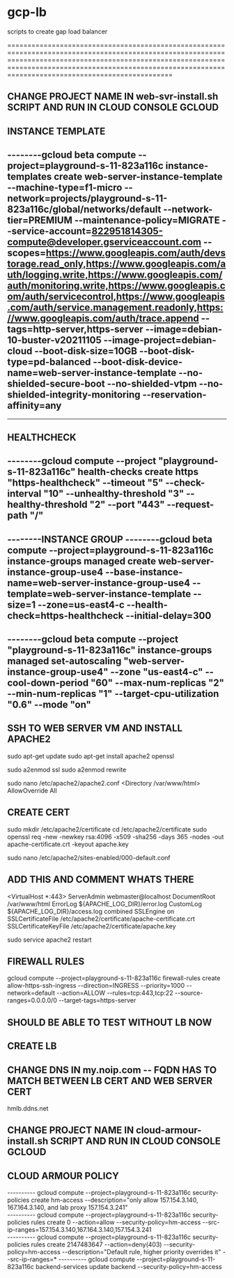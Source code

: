 # gcp-lb
scripts to create gap load balancer




=================================================================================================================================================================================================================================================================

## CHANGE PROJECT NAME IN web-svr-install.sh SCRIPT AND RUN IN CLOUD CONSOLE GCLOUD

## INSTANCE TEMPLATE
--------gcloud beta compute --project=playground-s-11-823a116c instance-templates create web-server-instance-template --machine-type=f1-micro --network=projects/playground-s-11-823a116c/global/networks/default --network-tier=PREMIUM --maintenance-policy=MIGRATE --service-account=822951814305-compute@developer.gserviceaccount.com --scopes=https://www.googleapis.com/auth/devstorage.read_only,https://www.googleapis.com/auth/logging.write,https://www.googleapis.com/auth/monitoring.write,https://www.googleapis.com/auth/servicecontrol,https://www.googleapis.com/auth/service.management.readonly,https://www.googleapis.com/auth/trace.append --tags=http-server,https-server --image=debian-10-buster-v20211105 --image-project=debian-cloud --boot-disk-size=10GB --boot-disk-type=pd-balanced --boot-disk-device-name=web-server-instance-template --no-shielded-secure-boot --no-shielded-vtpm --no-shielded-integrity-monitoring --reservation-affinity=any
--------
--------
## HEALTHCHECK 
--------gcloud compute --project "playground-s-11-823a116c" health-checks create https "https-healthcheck" --timeout "5" --check-interval "10" --unhealthy-threshold "3" --healthy-threshold "2" --port "443" --request-path "/"
--------
--------INSTANCE GROUP
--------gcloud beta compute --project=playground-s-11-823a116c instance-groups managed create web-server-instance-group-use4 --base-instance-name=web-server-instance-group-use4 --template=web-server-instance-template --size=1 --zone=us-east4-c --health-check=https-healthcheck --initial-delay=300
--------
--------gcloud beta compute --project "playground-s-11-823a116c" instance-groups managed set-autoscaling "web-server-instance-group-use4" --zone "us-east4-c" --cool-down-period "60" --max-num-replicas "2" --min-num-replicas "1" --target-cpu-utilization "0.6" --mode "on"
--------

## SSH TO WEB SERVER VM AND INSTALL APACHE2
sudo apt-get update
sudo apt-get install apache2 openssl

sudo a2enmod ssl
sudo a2enmod rewrite
 
sudo nano /etc/apache2/apache2.conf
<Directory /var/www/html>
AllowOverride All
</Directory>

## CREATE CERT
sudo mkdir /etc/apache2/certificate
cd /etc/apache2/certificate
sudo openssl req -new -newkey rsa:4096 -x509 -sha256 -days 365 -nodes -out apache-certificate.crt -keyout apache.key


sudo nano /etc/apache2/sites-enabled/000-default.conf

## ADD THIS AND COMMENT WHATS THERE
<VirtualHost *:443>
        ServerAdmin webmaster@localhost
        DocumentRoot /var/www/html
        ErrorLog ${APACHE_LOG_DIR}/error.log
        CustomLog ${APACHE_LOG_DIR}/access.log combined
        SSLEngine on
        SSLCertificateFile /etc/apache2/certificate/apache-certificate.crt
        SSLCertificateKeyFile /etc/apache2/certificate/apache.key
</VirtualHost>

sudo service apache2 restart

## FIREWALL RULES
gcloud compute --project=playground-s-11-823a116c firewall-rules create allow-https-ssh-ingress --direction=INGRESS --priority=1000 --network=default --action=ALLOW --rules=tcp:443,tcp:22 --source-ranges=0.0.0.0/0 --target-tags=https-server

## SHOULD BE ABLE TO TEST WITHOUT LB NOW
## CREATE LB
## CHANGE DNS IN my.noip.com  -- FQDN HAS TO MATCH BETWEEN LB CERT AND WEB SERVER CERT
hmlb.ddns.net

## CHANGE PROJECT NAME IN cloud-armour-install.sh SCRIPT AND RUN IN CLOUD CONSOLE GCLOUD

## CLOUD ARMOUR POLICY
---------- gcloud compute --project=playground-s-11-823a116c security-policies create hm-access --description="only allow 157.154.3.140, 167.164.3.140, and lab proxy 157.154.3.241"                                                 
---------- gcloud compute --project=playground-s-11-823a116c security-policies rules create 0 --action=allow --security-policy=hm-access --src-ip-ranges=157.154.3.140,167.164.3.140,157.154.3.241                                   
---------- gcloud compute --project=playground-s-11-823a116c security-policies rules create 2147483647 --action=deny\(403\) --security-policy=hm-access --description="Default rule, higher priority overrides it" --src-ip-ranges=\*
---------- gcloud compute --project=playground-s-11-823a116c backend-services update backend --security-policy=hm-access                                                                                                             
